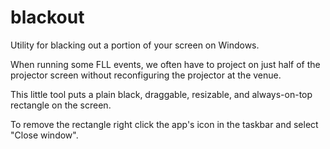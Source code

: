 # blackout
Utility for blacking out a portion of your screen on Windows.

When running some FLL events, we often have to project on just half of the projector screen without reconfiguring the projector at the venue.

This little tool puts a plain black, draggable, resizable, and always-on-top rectangle on the screen. 

To remove the rectangle right click the app's icon in the taskbar and select "Close window".
